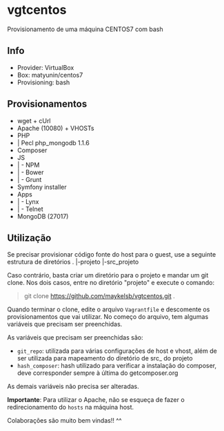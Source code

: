 # vgtcentos
Provisionamento de uma máquina CENTOS7 com bash

## Info ##
* Provider: VirtualBox
* Box: matyunin/centos7
* Provisioning: bash

## Provisionamentos ##
* wget + cUrl
* Apache (10080) + VHOSTs
* PHP
* | Pecl php_mongodb 1.1.6
* Composer
* JS
* | - NPM
* | - Bower
* | - Grunt
* Symfony installer
* Apps
* | - Lynx
* | - Telnet
* MongoDB (27017)

## Utilização ##
Se precisar provisionar código fonte do host para o guest, use a seguinte estrutura de diretórios
.
|-projeto
|-src_projeto

Caso contrário, basta criar um diretório para o projeto e mandar um git clone. Nos dois casos, entre no diretório "projeto" e execute o comando:
> git clone https://github.com/maykelsb/vgtcentos.git .

Quando terminar o clone, edite o arquivo `Vagrantfile` e descomente os provisionamentos que vai utilizar. No começo do arquivo, tem algumas variáveis que precisam ser preenchidas.

As variáveis que precisam ser preenchidas são:
* `git_repo`: utilizada para várias configurações de host e vhost, além de ser utilizada para mapeamento do diretório de src_ do projeto
* `hash_composer`: hash utilizado para verificar a instalação do composer, deve corresponder sempre à última do getcomposer.org

As demais variáveis não precisa ser alteradas.


**Importante**: Para utilizar o Apache, não se esqueça de fazer o redirecionamento do `hosts` na máquina host.


Colaborações são muito bem vindas!! ^^
